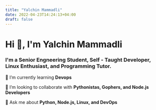 ```yaml
---
title: "Yalchin Mammadli"
date: 2022-04-23T14:24:13+04:00
draft: false
---
```




Hi 👋, I'm Yalchin Mammadli
===========================

### I'm a Senior Engneering Student, Self - Taught Developer, Linux Enthusiast, and Programming Tutor.


🌱 I’m currently learning **Devops**

👯 I’m looking to collaborate with **Pythonistas, Gophers, and Node.js Developers**

💬 Ask me about **Python, Node.js, Linux, and DevOps** 
